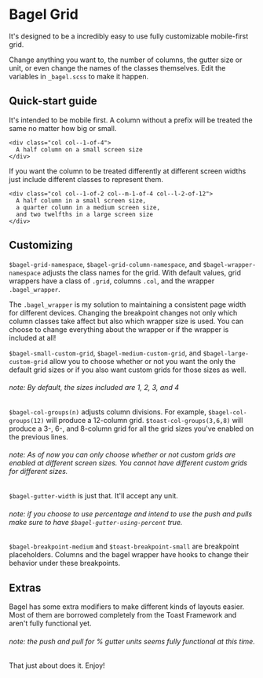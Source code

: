# Bagel Grid
It's designed to be a incredibly easy to use fully customizable mobile-first grid.

Change anything you want to, the number of columns, the gutter size or unit, or even change the names of the classes themselves. Edit the variables in `_bagel.scss` to make it happen.

## Quick-start guide

It's intended to be mobile first. A column without a prefix will be treated the same no matter how big or small.
```
<div class="col col--1-of-4">
  A half column on a small screen size
</div>
```

If you want the column to be treated differently at different screen widths just include different classes to represent them.
```
<div class="col col--1-of-2 col--m-1-of-4 col--l-2-of-12">
  A half column in a small screen size,
  a quarter column in a medium screen size,
  and two twelfths in a large screen size
</div>
```

## Customizing

`$bagel-grid-namespace`, `$bagel-grid-column-namespace`, and `$bagel-wrapper-namespace` adjusts the class names for the grid. With default values, grid wrappers have a class of `.grid`, columns `.col`, and the wrapper `.bagel_wrapper`.

The `.bagel_wrapper` is my solution to maintaining a consistent page width for different devices. Changing the breakpoint changes not only which column classes take affect but also which wrapper size is used. You can choose to change everything about the wrapper or if the wrapper is included at all!

`$bagel-small-custom-grid`,  `$bagel-medium-custom-grid`, and `$bagel-large-custom-grid` allow you to choose whether or not you want the only the default grid sizes or if you also want custom grids for those sizes as well.
###### note: By default, the sizes included are 1, 2, 3, and 4
`$bagel-col-groups(n)` adjusts column divisions. For example, `$bagel-col-groups(12)` will produce a 12-column grid. `$toast-col-groups(3,6,8)` will produce a 3-, 6-, and 8-column grid for all the grid sizes you've enabled on the previous lines.
###### note: As of now you can only choose whether or not custom grids are enabled at different screen sizes. You cannot have different custom grids for different sizes.

`$bagel-gutter-width` is just that. It'll accept any unit.
###### note: if you choose to use percentage and intend to use the push and pulls make sure to have `$bagel-gutter-using-percent` true.

`$bagel-breakpoint-medium` and `$toast-breakpoint-small` are breakpoint placeholders. Columns and the bagel wrapper have hooks to change their behavior under these breakpoints.

## Extras

Bagel has some extra modifiers to make different kinds of layouts easier. Most of them are borrowed completely from the Toast Framework and aren't fully functional yet.
###### note: the push and pull for % gutter units seems fully functional at this time.

That just about does it. Enjoy!
